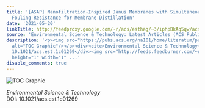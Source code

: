 ```yaml
---
title: '[ASAP] Nanofiltration-Inspired Janus Membranes with Simultaneous Wetting and
  Fouling Resistance for Membrane Distillation'
date: '2021-05-20'
linkTitle: http://feedproxy.google.com/~r/acs/esthag/~3/iphpBkAq5qw/acs.est.1c01269
source: 'Environmental Science & Technology: Latest Articles (ACS Publications)'
description: '<p><img src="https://pubs.acs.org/na101/home/literatum/publisher/achs/journals/content/esthag/0/esthag.ahead-of-print/acs.est.1c01269/20210520/images/medium/es1c01269_0009.gif"
  alt="TOC Graphic"/></p><div><cite>Environmental Science & Technology</cite></div><div>DOI:
  10.1021/acs.est.1c01269</div><img src="http://feeds.feedburner.com/~r/acs/esthag/~4/iphpBkAq5qw"
  height="1" width="1" ...'
disable_comments: true
---
```

<p><img src="https://pubs.acs.org/na101/home/literatum/publisher/achs/journals/content/esthag/0/esthag.ahead-of-print/acs.est.1c01269/20210520/images/medium/es1c01269_0009.gif" alt="TOC Graphic"/></p><div><cite>Environmental Science & Technology</cite></div><div>DOI: 10.1021/acs.est.1c01269</div><img src="http://feeds.feedburner.com/~r/acs/esthag/~4/iphpBkAq5qw" height="1" width="1" ...